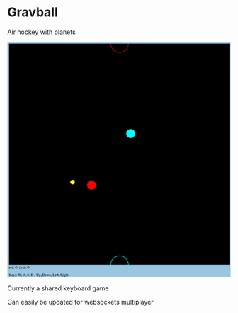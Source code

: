 # Gravball

Air hockey with planets

![Screenshot](screenshot.png)

Currently a shared keyboard game

Can easily be updated for websockets multiplayer
